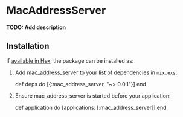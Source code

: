 # MacAddressServer

**TODO: Add description**

## Installation

If [available in Hex](https://hex.pm/docs/publish), the package can be installed as:

  1. Add mac_address_server to your list of dependencies in `mix.exs`:

        def deps do
          [{:mac_address_server, "~> 0.0.1"}]
        end

  2. Ensure mac_address_server is started before your application:

        def application do
          [applications: [:mac_address_server]]
        end

